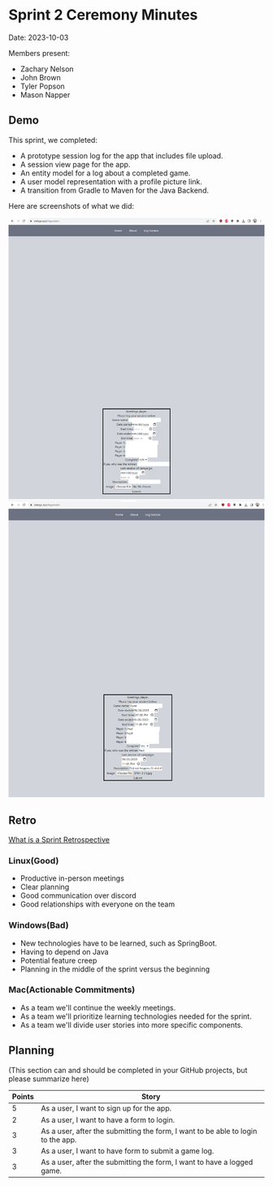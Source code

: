 # Sprint 2 Ceremony Minutes
  
Date: 2023-10-03

Members present:

* Zachary Nelson
* John Brown
* Tyler Popson
* Mason Napper
  
## Demo

This sprint, we completed:

* A prototype session log for the app that includes file upload.
* A session view page for the app.
* An entity model for a log about a completed game.
* A user model representation with a profile picture link.
* A transition from Gradle to Maven for the Java Backend.

Here are screenshots of what we did:

![Form View](/doc/images/SessionView.PNG?raw=true)
![Form](images/Statego3.PNG?raw=true)

## Retro

[What is a Sprint Retrospective](https://www.scrum.org/resources/what-is-a-sprint-retrospective)

### Linux(Good)

* Productive in-person meetings
* Clear planning
* Good communication over discord
* Good relationships with everyone on the team

### Windows(Bad)

* New technologies have to be learned, such as SpringBoot.
* Having to depend on Java
* Potential feature creep
* Planning in the middle of the sprint versus the beginning

### Mac(Actionable Commitments)


* As a team we'll continue the weekly meetings.
* As a team we'll prioritize learning technologies needed for the sprint.
* As a team we'll divide user stories into more specific components.

## Planning

(This section can and should be completed in your GitHub projects, but please summarize here)

Points | Story
-------|--------
5      | As a user, I want to sign up for the app.
2      | As a user, I want to have a form to login.
3      | As a user, after the submitting the form, I want to be able to login to the app.
3      | As a user, I want to have form to submit a game log.
3      | As a user, after the submitting the form, I want to have a logged game.

